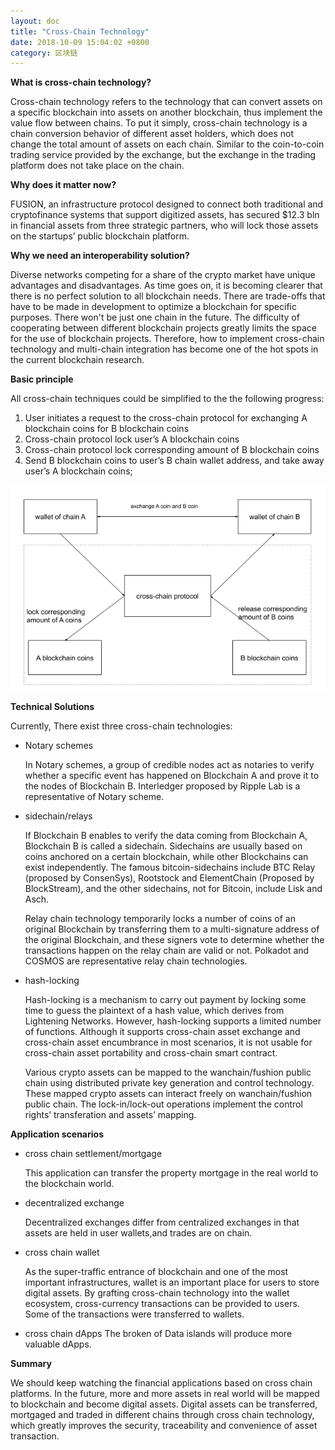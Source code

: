 ```yaml
---
layout: doc
title: "Cross-Chain Technology"
date: 2018-10-09 15:04:02 +0800
category: 区块链
---
```


**What is cross-chain technology?**

Cross-chain technology refers to the technology that can convert assets on a specific blockchain into assets on another blockchain, thus implement the value flow between chains. To put it simply, cross-chain technology is a chain conversion behavior of different asset holders, which does not change the total amount of assets on each chain. Similar to the coin-to-coin trading service provided by the exchange, but the exchange in the trading platform does not take place on the chain.

**Why does it matter now?**

FUSION, an infrastructure protocol designed to connect both traditional and cryptofinance systems that support digitized assets, has secured $12.3 bln in financial assets from three strategic partners, who will lock those assets on the startups’ public blockchain platform.

**Why we need an interoperability solution?**

Diverse networks competing for a share of the crypto market have unique advantages and disadvantages. As time goes on, it is becoming clearer that there is no perfect solution to all blockchain needs. There are trade-offs that have to be made in development to optimize a blockchain for specific purposes. There won't be just one chain in the future.
The difficulty of cooperating between different blockchain projects greatly limits the space for the use of blockchain projects. Therefore, how to implement cross-chain technology and multi-chain integration has become one of the hot spots in the current blockchain research.

**Basic principle**

All cross-chain techniques could be simplified to the the following progress:

1. User initiates a request to the cross-chain protocol for exchanging A blockchain coins for B blockchain coins
2. Cross-chain protocol lock user’s A blockchain coins
3. Cross-chain protocol lock corresponding amount of B blockchain coins
4. Send B blockchain coins to user’s B chain wallet address, and take away user’s A blockchain coins;

![](/blog/assets/img/2018-10-09-cross-chain-1.png)

**Technical Solutions**

Currently, There exist three cross-chain technologies:

- Notary schemes

  In Notary schemes, a group of credible nodes act as notaries to verify whether a specific event has happened on Blockchain A and prove it to the nodes of Blockchain B. Interledger proposed by Ripple Lab is a representative of Notary scheme.

- sidechain/relays

  If Blockchain B enables to verify the data coming from Blockchain A, Blockchain B is called a sidechain. Sidechains are usually based on coins anchored on a certain blockchain, while other Blockchains can exist independently. The famous bitcoin-sidechains include BTC Relay (proposed by ConsenSys), Rootstock and ElementChain (Proposed by BlockStream), and the other sidechains, not for Bitcoin, include Lisk and Asch.

  Relay chain technology temporarily locks a number of coins of an original Blockchain by transferring them to a multi-signature address of the original Blockchain, and these signers vote to determine whether the transactions happen on the relay chain are valid or not. Polkadot and COSMOS are representative relay chain technologies.

- hash-locking

  Hash-locking is a mechanism to carry out payment by locking some time to guess the plaintext of a hash value, which derives from Lightening Networks. However, hash-locking supports a limited number of functions. Although it supports cross-chain asset exchange and cross-chain asset encumbrance in most scenarios, it is not usable for cross-chain asset portability and cross-chain smart contract.

  Various crypto assets can be mapped to the wanchain/fushion public chain using distributed private key generation and control technology. These mapped crypto assets can interact freely on wanchain/fushion public chain. The lock-in/lock-out operations implement the control rights’ transferation and assets’ mapping.

**Application scenarios**

- cross chain settlement/mortgage

  This application can transfer the property mortgage in the real world to the blockchain world.

- decentralized exchange

  Decentralized exchanges differ from centralized exchanges in that assets are held in user wallets,and trades are on chain.

- cross chain wallet

  As the super-traffic entrance of blockchain and one of the most important infrastructures, wallet is an important place for users to store digital assets. By grafting cross-chain technology into the wallet ecosystem, cross-currency transactions can be provided to users. Some of the transactions were transferred to wallets.

- cross chain dApps
  The broken of Data islands will produce more valuable dApps.

**Summary**

We should keep watching the financial applications based on cross chain platforms. In the future, more and more assets in real world will be mapped to blockchain and become digital assets. Digital assets can be transferred, mortgaged and traded in different chains through cross chain technology, which greatly improves the security, traceability and convenience of asset transaction.
